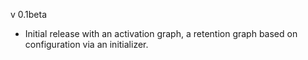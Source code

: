 v 0.1beta
 - Initial release with an activation graph, a retention graph based on
   configuration via an initializer.
